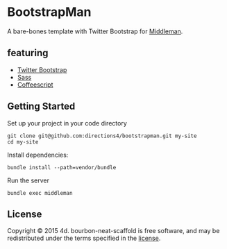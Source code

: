 # BootstrapMan

A bare-bones template with Twitter Bootstrap for [Middleman](http://middlemanapp.com).

## featuring

* [Twitter Bootstrap](http://http://getbootstrap.com/ "Bootstrap is the most popular HTML, CSS, and JS framework for developing responsive, mobile first projects on the web.")
* [Sass](http://sass-lang.com "Sass: Syntactically Awesome Style Sheets")
* [Coffeescript](http://coffeescript.org/ "CoffeeScript")

## Getting Started

Set up your project in your code directory

```
git clone git@github.com:directions4/bootstrapman.git my-site
cd my-site
```

Install dependencies:

```
bundle install --path=vendor/bundle
```

Run the server

```
bundle exec middleman
```

## License

Copyright © 2015 4d. bourbon-neat-scaffold is free software, and may be redistributed under the terms specified in the [license](LICENSE).
